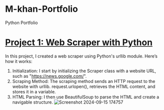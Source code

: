 # M-khan-Portfolio
Python Portfolio
# [Project 1: Web Scraper with Python](https://github.com/muhammadkhan2200/Web-Scraper-with-Python/blob/main/README.md#web-scraper-with-python)
In this project, I created a web scraper using Python's urllib module. Here’s how it works:
1. Initialization: I start by initializing the Scraper class with a website URL, such as "https://news.google.com/".
2. Scraping Method: The scraping method sends an HTTP request to the website with urllib. request.urlopen(), retrieves the HTML content, and stores it in a variable.
3. HTML Parsing: I then use BeautifulSoup to parse the HTML and create a navigable structure.
 ![Screenshot 2024-09-15 174757](https://github.com/user-attachments/assets/73da4236-756c-489b-ab20-3a61bb3fade1)
